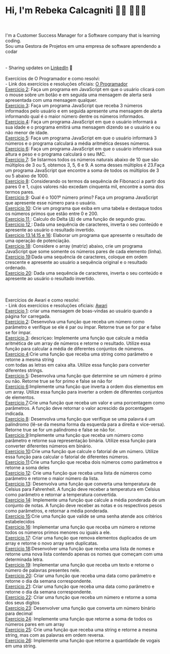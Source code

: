 # Hi, I'm Rebeka Calcagniti 👋🏾 👩🏾‍💻
<br>
<br>
I'm a Customer Success Manager for a Software company that is learning coding.<br>
Sou uma Gestora de Projetos em uma empresa de software aprendendo a codar<br>
<br>
<br>
- Sharing updates on <a href="https://www.linkedin.com/in/rebeka-calcagniti-308820116/">LinkedIn</a> 💼
<br>
<br>
Exercícios de O Programador e como resolvi:<br>
- Link dos exercícios e resoluções oficiais: <a href="https://oprogramador.bsb.br/aprenderjs_exercicios.php"> O Programador </a><br>
  <a href="https://github.com/rcalcagniti/estudandocodigo/blob/main/JavaScript/Exercicios%20O%20Programador/exercicio%202.html">Exercicio 2</a>: Faça um programa em JavaScript em que o usuário clicará com o mouse sobre um botão e em seguida uma mensagem de alerta será apresentada com uma mensagem qualquer.<br>
  <a href="https://github.com/rcalcagniti/estudandocodigo/blob/main/JavaScript/Exercicios%20O%20Programador/exercicio%203.html">Exercicio 3</a>: Faça um programa JavaScript que receba 3 números informados pelo usuário e em seguida apresente uma mensagem de alerta informando qual é o maior número dentre os números informados.<br>
  <a href="https://github.com/rcalcagniti/estudandocodigo/blob/main/JavaScript/Exercicios%20O%20Programador/exercicio%204.html">Exercicio 4</a>: Faça um programa JavaScript em que o usuário informará a sua idade e o programa emitirá uma mensagem dizendo se o usuário e ou não menor de idade.<br>
  <a href="https://github.com/rcalcagniti/estudandocodigo/blob/main/JavaScript/Exercicios%20O%20Programador/Exercicio%205.html">Exercicio 5</a>: Faça um programa JavaScript em que o usuário informará 3 números e o programa calculará a média aritmética desses números.<br>
  <a href="https://github.com/rcalcagniti/estudandocodigo/blob/main/JavaScript/Exercicios%20O%20Programador/Exercicio%206.html">Exercicio 6</a>: Faça um programa JavaScript em que o usuário informará sua altura e peso e o programa calculará o seu IMC.<br>
  <a href="https://github.com/rcalcagniti/estudandocodigo/blob/main/JavaScript/Exercicios%20O%20Programador/Exercicio%207.html">Exercicio 7</a>: Se listarmos todos os números naturais abaixo de 10 que são múltiplos de 3 ou 5, obtemos 3, 5, 6 e 9. A soma desses múltiplos é 23.Faça um programa JavaScript que encontre a soma de todos os múltiplos de 3 ou 5 abaixo de 1000.<br>
  <a href="https://github.com/rcalcagniti/estudandocodigo/blob/main/JavaScript/Exercicios%20O%20Programador/Exercicio%208.html">Exercicio 8</a>: Considerando os termos da sequência de Fibonacci a partir dos pares 0 e 1, cujos valores não excedam cinquenta mil, encontre a soma dos termos pares.<br>
  <a href="https://github.com/rcalcagniti/estudandocodigo/blob/main/JavaScript/Exercicios%20O%20Programador/Exercicio%209.html">Exercicio 9</a>: Qual é o 1001º número primo? Faça um programa JavaScript que apresente esse número para o usuário.<br>
  <a href="https://github.com/rcalcagniti/estudandocodigo/blob/main/JavaScript/Exercicios%20O%20Programador/Exercicio%2010.html">Exercicio 10</a>: Crie um programa que exiba em uma tabela e destaque todos os números primos que estão entre 0 e 200.<br>
  <a href="https://github.com/rcalcagniti/estudandocodigo/blob/main/JavaScript/Exercicios%20O%20Programador/Exercicio%2011.html">Exercicio 11 </a>: Calculo do Delta (Δ) de uma função de segundo grau.<br>
  <a href="https://github.com/rcalcagniti/estudandocodigo/blob/main/JavaScript/Exercicios%20O%20Programador/Exercicio%2012.html">Exercicio 12 </a>: Dada uma sequência de caracteres, inverta o seu conteúdo e apresente ao usuário o resultado invertido.<br>
  <a href="https://github.com/rcalcagniti/estudandocodigo/blob/main/JavaScript/Exercicios%20O%20Programador/Exercicio%2013%2014%2015.html">Exercicio 13,14,15 e 16</a>: Elaborar um programa que apresente o resultado de uma operação de potenciação.<br>
  <a href="https://github.com/rcalcagniti/estudandocodigo/blob/main/JavaScript/Exercicios%20O%20Programador/Exercicio%2018.html">Exercicio 18</a>: Considere o array (matriz) abaixo, crie um programa JavaScript que some somente os números pares de cada elemento (linha).<br>
  <a href="https://github.com/rcalcagniti/estudandocodigo/blob/main/JavaScript/Exercicios%20O%20Programador/Exercicio%2019.html">Exercicio 19</a>:Dada uma sequência de caracteres, coloque em ordem crescente e apresente ao usuário a sequência original e o resultado ordenado.<br>
  <a href="https://github.com/rcalcagniti/estudandocodigo/blob/main/JavaScript/Exercicios%20O%20Programador/Exercicio%2020.html">Exercicio 20</a>: Dada uma sequência de caracteres, inverta o seu conteúdo e apresente ao usuário o resultado invertido.<br>
  <br>
  <br>
  <br>
Exercícios de Awari e como resolvi:<br>
- Link dos exercícios e resoluções oficiais: <a href="https://awari.com.br/10-exercicios-divertidos-de-funcoes-em-javascript-para-voce-praticar/ "> Awari</a><br>
  <a href="https://github.com/rcalcagniti/estudandocodigo/blob/main/JavaScript/Exercicios%20Awari/exercicio%201.html">Exercicio 1</a>: criar uma mensagem de boas-vindas ao usuário quando a página for carregada.<br>
<a href="https://github.com/rcalcagniti/estudandocodigo/blob/main/JavaScript/Exercicios%20Awari/exercicio%202.html">Exercicio 2</a>: Desenvolva uma função que receba um número como parâmetro e verifique se ele é par ou ímpar. Retorne true se for par e false se for ímpar.<br>
<a href="https://github.com/rcalcagniti/estudandocodigo/blob/main/JavaScript/Exercicios%20Awari/Exercicio%203.html">Exercicio 3</a>: descriçao: Implemente uma função que calcule a média aritmética de um array de números e retorne o resultado. Utilize essa função para calcular a média de diferentes conjuntos de números. <br>
<a href="https://github.com/rcalcagniti/estudandocodigo/blob/main/JavaScript/Exercicios%20Awari/Exercicio%204.html">Exercicio 4</a>:Crie uma função que receba uma string como parâmetro e retorne a mesma string <br> com todas as letras em caixa alta. Utilize essa função para converter diferentes strings. <br>
<a href="https://github.com/rcalcagniti/estudandocodigo/blob/main/JavaScript/Exercicios%20Awari/Exercicio%205.html">Exercicio 5</a>: Desenvolva uma função que determine se um número é primo ou não. Retorne true se for primo e false se não for <br>
<a href="https://github.com/rcalcagniti/estudandocodigo/blob/main/JavaScript/Exercicios%20Awari/Exercicio%206.html">Exercicio 6</a>:Implemente uma função que inverta a ordem dos elementos em um array. Utilize essa função para inverter a ordem de diferentes conjuntos de elementos. <br>
<a href="https://github.com/rcalcagniti/estudandocodigo/blob/main/JavaScript/Exercicios%20Awari/Exercicio%207.html">Exercicio 7</a>:Crie uma função que receba um valor e uma porcentagem como parâmetros. A função deve retornar o valor acrescido da porcentagem indicada.<br>
<a href="https://github.com/rcalcagniti/estudandocodigo/blob/main/JavaScript/Exercicios%20Awari/Exercicio%208.html">Exercicio 8</a>: Desenvolva uma função que verifique se uma palavra é um palíndromo (lê-se da mesma forma da esquerda para a direita e vice-versa). Retorne true se for um palíndromo e false se não for.<br>
<a href="https://github.com/rcalcagniti/estudandocodigo/blob/main/JavaScript/Exercicios%20Awari/Exercicio%209.html">Exercicio 9</a>:Implemente uma função que receba um número como parâmetro e retorne sua representação binária. Utilize essa função para converter diferentes números em binário.<br>
<a href="https://github.com/rcalcagniti/estudandocodigo/blob/main/JavaScript/Exercicios%20Awari/Exercicio%2010.html">Exercicio 10</a>:Crie uma função que calcule o fatorial de um número. Utilize essa função para calcular o fatorial de diferentes números.<br>
<a href="https://github.com/rcalcagniti/estudandocodigo/blob/main/JavaScript/Exercicios%20Awari/Exercicio%2011.html">Exercicio 11</a>:Crie uma função que receba dois números como parâmetros e retorne a soma deles<br>
<a href="https://github.com/rcalcagniti/estudandocodigo/blob/main/JavaScript/Exercicios%20Awari/Exercicio%2012.html">Exercicio 12</a>: Crie uma função que receba uma lista de números como parâmetro e retorne o maior número da lista.<br>
<a href="https://github.com/rcalcagniti/estudandocodigo/blob/main/JavaScript/Exercicios%20Awari/Exercicio%2013.html">Exercicio 13</a>: Desenvolva uma função que converta uma temperatura de Celsius para Fahrenheit. A função deve receber a temperatura em Celsius como parâmetro e retornar a temperatura convertida. <br>
<a href="https://github.com/rcalcagniti/estudandocodigo/blob/main/JavaScript/Exercicios%20Awari/Exercicio%2014.html">Exercicio 14</a>:  Implemente uma função que calcule a média ponderada de um conjunto de notas. A função deve receber as notas e os respectivos pesos como parâmetros, e retornar a média ponderada.<br>
<a href="https://github.com/rcalcagniti/estudandocodigo/blob/main/JavaScript/Exercicios%20Awari/Exercicio%2015.html">Exercicio 15</a>:Crie uma função que valide se uma senha atende aos critérios estabelecidos<br>
<a href="https://github.com/rcalcagniti/estudandocodigo/blob/main/JavaScript/Exercicios%20Awari/Exercicio%2016.html">Exercicio 16</a>: Implementar uma função que receba um número e retorne todos os números primos menores ou iguais a ele. <br>
<a href="https://github.com/rcalcagniti/estudandocodigo/blob/main/JavaScript/Exercicios%20Awari/Exercicio%2017.html">Exercicio 17</a>: Criar uma função que remova elementos duplicados de um array e retorne o novo array sem duplicatas.<br>
<a href="https://github.com/rcalcagniti/estudandocodigo/blob/main/JavaScript/Exercicios%20Awari/Exercicio%2018.html">Exercicio 18</a>:Desenvolver uma função que receba uma lista de nomes e retorne uma nova lista contendo apenas os nomes que começam com uma determinada letra.<br>
<a href="https://github.com/rcalcagniti/estudandocodigo/blob/main/JavaScript/Exercicios%20Awari/Exercicio%2019.html">Exercicio 19</a>: Implementar uma função que receba um texto e retorne o número de palavras presentes nele.<br>
<a href="https://github.com/rcalcagniti/estudandocodigo/blob/main/JavaScript/Exercicios%20Awari/Exercicio%2020.html">Exercicio 20</a>: Criar uma função que receba uma data como parâmetro e retorne o dia da semana correspondente.<br>
<a href="https://github.com/rcalcagniti/estudandocodigo/blob/main/JavaScript/Exercicios%20Awari/Exercicio%2021.html">Exercicio 21</a>: Criar uma função que receba uma data como parâmetro e retorne o dia da semana correspondente. <br>
<a href="https://github.com/rcalcagniti/estudandocodigo/blob/main/JavaScript/Exercicios%20Awari/Exercicio%2022.html">Exercicio 22</a>:  Criar uma função que receba um número e retorne a soma dos seus dígitos<br>
<a href="https://github.com/rcalcagniti/estudandocodigo/blob/main/JavaScript/Exercicios%20Awari/Exercicio%2023.html">Exercicio 23</a>: Desenvolver uma função que converta um número binário para decimal<br>
<a href="https://github.com/rcalcagniti/estudandocodigo/blob/main/JavaScript/Exercicios%20Awari/Exercicio%2024.html">Exercicio 24</a>: Implemente uma função que retorne a soma de todos os números pares em um array <br>
<a href="https://github.com/rcalcagniti/estudandocodigo/blob/main/JavaScript/Exercicios%20Awari/Exercicio%2025.html">Exercicio 25</a>: Crie uma função que receba uma string e retorne a mesma string, mas com as palavras em ordem reversa.<br>
<a href="https://github.com/rcalcagniti/estudandocodigo/blob/main/JavaScript/Exercicios%20Awari/Exercicio%2026.html">Exercicio 26</a>: Implemente uma função que retorne a quantidade de vogais em uma string.<br>

  
